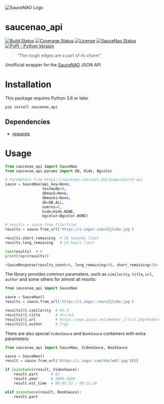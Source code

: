 ![SauceNAO Logo](https://raw.githubusercontent.com/nomnoms12/saucenao_api/master/tests/logo.png)

# saucenao_api
[![Build Status](https://travis-ci.com/nomnoms12/saucenao_api.svg?branch=master)](https://travis-ci.com/nomnoms12/saucenao_api)
[![Coverage Status](https://coveralls.io/repos/github/nomnoms12/saucenao_api/badge.svg?branch=master)](https://coveralls.io/github/nomnoms12/saucenao_api?branch=master)
[![License](https://img.shields.io/github/license/nomnoms12/saucenao_api?color=blueviolet)](https://github.com/nomnoms12/saucenao_api/blob/master/LICENSE)
[![SauceNao Status](https://img.shields.io/website?url=https%3A%2F%2Fsaucenao.com)](https://saucenao.com)
[![PyPI - Python Version](https://img.shields.io/pypi/pyversions/saucenao_api)](https://pypi.org/project/saucenao-api)

> “The rough edges are a part of its charm”

Unofficial wrapper for the [SauceNAO](https://saucenao.com) JSON API

# Installation
This package requires Python 3.6 or later
```
pip install saucenao_api
```

## Dependencies
 - [requests](https://github.com/psf/requests)

# Usage
```python
from saucenao_api import SauceNao
from saucenao_api.params import DB, Hide, Bgcolor

# Parameters from https://saucenao.com/user.php?page=search-api
sauce = SauceNao(api_key=None,
                 testmode=0,
                 dbmask=None,
                 dbmaski=None,
                 db=DB.ALL,
                 numres=6,
                 hide=Hide.NONE,
                 bgcolor=Bgcolor.NONE)

# results = sauce.from_file(file)
results = sauce.from_url('https://i.imgur.com/oZjCxGo.jpg')

results.short_remaining  # 30 seconds limit
results.long_remaining   # 24 hours limit

len(results)  # 6
print(repr(results))
```
```python
<SauceResponse(results_count=6, long_remaining=99, short_remaining=3)>
```
The library provides common parameters, such as `similarity`, `title`, `url`, `author` and some others for almost all results:
```python
from saucenao_api import SauceNao

sauce = SauceNao()
results = sauce.from_url('https://i.imgur.com/oZjCxGo.jpg')

results[0].similarity  # 93.3
results[0].title       # めぐみん
results[0].url         # https://www.pixiv.net/member_illust.php?mode=medium&illust_id=77630170
results[0].author      # frgs
```
There are also special `VideoSauce` and `BookSauce` containers with extra parameters:
```python
from saucenao_api import SauceNao, VideoSauce, BookSauce

sauce = SauceNao()
result = sauce.from_url('https://i.imgur.com/k9xlw6f.jpg')[0]

if isinstance(result, VideoSauce):
    result.part      # 02
    result.year      # 2009-2009
    result.est_time  # 00:05:32 / 00:21:10

elif isinstance(result, BookSauce):
    result.part
```
